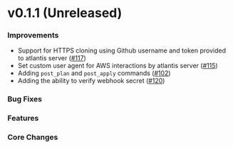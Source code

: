 # v0.1.1 (Unreleased)
### Improvements
* Support for HTTPS cloning using Github username and token provided to atlantis server ([#117](https://github.com/hootsuite/atlantis/pull/117))
* Set custom user agent for AWS interactions by atlantis server ([#115](https://github.com/hootsuite/atlantis/pull/115))
* Adding `post_plan` and `post_apply` commands ([#102](https://github.com/hootsuite/atlantis/pull/102))
* Adding the ability to verify webhook secret ([#120](https://github.com/hootsuite/atlantis/pull/120))

### Bug Fixes

### Features

### Core Changes
